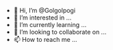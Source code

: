 - 👋 Hi, I’m @Golgolpogi
- 👀 I’m interested in ...
- 🌱 I’m currently learning ...
- 💞️ I’m looking to collaborate on ...
- 📫 How to reach me ...

<!---
Golgolpogi/Golgolpogi is a ✨ special ✨ repository because its `README.md` (this file) appears on your GitHub profile.
You can click the Preview link to take a look at your changes.
--->
